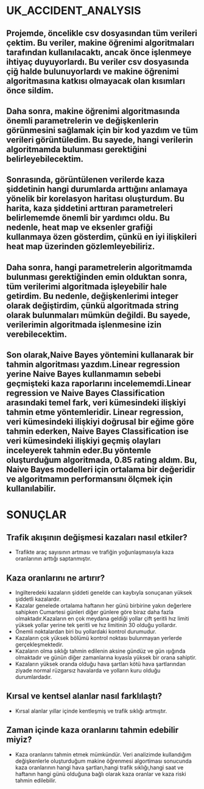 # UK_ACCIDENT_ANALYSIS

## Projemde, öncelikle csv dosyasından tüm verileri çektim. Bu veriler, makine öğrenimi algoritmaları tarafından kullanılacaktı, ancak önce işlenmeye ihtiyaç duyuyorlardı. Bu veriler csv dosyasında çiğ halde bulunuyorlardı ve makine öğrenimi algoritmasına katkısı olmayacak olan kısımları önce sildim.

## Daha sonra, makine öğrenimi algoritmasında önemli parametrelerin ve değişkenlerin görünmesini sağlamak için bir kod yazdım ve tüm verileri görüntüledim. Bu sayede, hangi verilerin algoritmamda bulunması gerektiğini belirleyebilecektim.

## Sonrasında, görüntülenen verilerde kaza şiddetinin hangi durumlarda arttığını anlamaya yönelik bir korelasyon haritası oluşturdum. Bu harita, kaza şiddetini arttıran parametreleri belirlememde önemli bir yardımcı oldu. Bu nedenle, heat map ve eksenler grafiği kullanmaya özen gösterdim, çünkü en iyi ilişkileri heat map üzerinden gözlemleyebiliriz.

## Daha sonra, hangi parametrelerin algoritmamda bulunması gerektiğinden emin olduktan sonra, tüm verilerimi algoritmada işleyebilir hale getirdim. Bu nedenle, değişkenlerimi integer olarak değiştirdim, çünkü algoritmada string olarak bulunmaları mümkün değildi. Bu sayede, verilerimin algoritmada işlenmesine izin verebilecektim.

## Son olarak,Naive Bayes yöntemini kullanarak bir tahmin algoritması yazdım.Linear regression yerine Naive Bayes kullanmamın sebebi geçmişteki kaza raporlarını incelememdi.Linear regression ve Naive Bayes Classification arasındaki temel fark, veri kümesindeki ilişkiyi tahmin etme yöntemleridir. Linear regression, veri kümesindeki ilişkiyi doğrusal bir eğime göre tahmin ederken, Naive Bayes Classification ise veri kümesindeki ilişkiyi geçmiş olayları inceleyerek tahmin eder.Bu yöntemle oluşturduğum algoritmada, 0.85 rating aldım. Bu, Naive Bayes modelleri için ortalama bir değeridir ve algoritmamın performansını ölçmek için kullanılabilir.


# **SONUÇLAR**

## **Trafik akışının değişmesi kazaları nasıl etkiler?**
 - Trafikte araç sayısının artması ve trafiğin yoğunlaşmasıyla kaza oranlarının arttığı saptanmıştır.

## **Kaza oranlarını ne artırır?**
 - Ingilteredeki kazaların şiddeti genelde can kaybıyla sonuçanan yüksek şiddetli kazalardır.
 - Kazalar genelede ortalama haftanın her günü birbirine yakın değerlere sahipken Cumartesi günleri diğer günlere göre biraz daha fazla olmaktadır.Kazaların en çok meydana geldiği yollar çift şeritli hız limiti yüksek yollar yerine tek şeritli ve hız limitinin 30 olduğu yollardır.
 - Önemli noktalardan biri bu yollardaki kontrol durumudur.
 - Kazaların çok yüksek bölümü kontrol noktası bulunmayan yerlerde gerçekleşmektedir.
 - Kazaların olma sıklığı tahmin edilenin aksine gündüz ve gün ışığında olmaktadır ve günün diğer zamanlarına kıyasla yüksek bir orana sahiptir.
 - Kazaların yüksek oranda olduğu hava şartları kötü hava şartlarından ziyade normal rüzgarsız havalarda ve yolların kuru olduğu durumlardadır.
## **Kırsal ve kentsel alanlar nasıl farklılaştı?**
 - Kırsal alanlar yıllar içinde kentleşmiş ve trafik sıklığı artmıştır. 
## **Zaman içinde kaza oranlarını tahmin edebilir miyiz?**
 - Kaza oranlarını tahmin etmek mümkündür. Veri analizimde kullandığım değişkenlerle oluşturduğum makine öğrenmesi algortiması sonucunda kaza oranlarının hangi hava şartları,hangi trafik sıklığı,hangi saat ve haftanın hangi günü olduğuna bağlı olarak kaza oranlar ve kaza riski tahmin edilebilir.